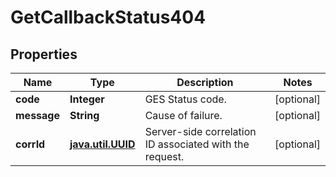 # GetCallbackStatus404

## Properties
Name | Type | Description | Notes
------------ | ------------- | ------------- | -------------
**code** | **Integer** | GES Status code. |  [optional]
**message** | **String** | Cause of failure. |  [optional]
**corrId** | [**java.util.UUID**](java.util.UUID.md) | Server-side correlation ID associated with the request. |  [optional]
